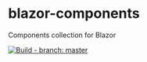 # blazor-components
Components collection for Blazor

[![Build - branch: master](https://dev.azure.com/major-soft/GitHub/_apis/build/status/majorimi.blazor-components?branchName=master)](https://dev.azure.com/major-soft/GitHub/_build/latest?definitionId=6&branchName=master)
